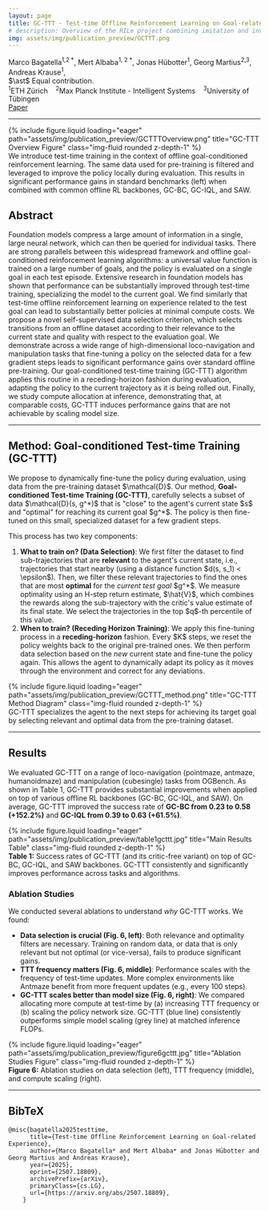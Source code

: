 ```yaml
---
layout: page
title: GC-TTT - Test-time Offline Reinforcement Learning on Goal-related Experience
# description: Overview of the RILe project combining imitation and inverse reinforcement learning.
img: assets/img/publication_preview/GCTTT.png
---
```


<style>
  .post-title {
    text-align: center;
    margin-top: -2rem;
  }
</style>

<div class="row mt-3">
    <div class="col-md-8 offset-md-2 text-center">
        <div class="authors">
            <span class="author-block"><a>Marco Bagatella</a><sup>1,2 &#42;</sup>,</span>
            <span class="author-block"><a>Mert Albaba</a><sup>1, 2 &#42;</sup>,</span>
            <span class="author-block"><a>Jonas Hübotter</a><sup>1</sup>,</span>
            <span class="author-block"><a>Georg Martius</a><sup>2,3</sup>,</span> <br/>
            <span class="author-block"><a>Andreas Krause</a><sup>1</sup>,</span>
        </div>
        <div class="equal-contribution-note mt-1">
            $\ast$ Equal contribution.
        </div>
        <div class="affiliations mt-2">
            <sup>1</sup>ETH Zürich &nbsp;&nbsp; <sup>2</sup>Max Planck Institute - Intelligent Systems &nbsp;&nbsp; <sup>3</sup>University of Tübingen
        </div>
        <div class="links mt-3">
            <a href="https://arxiv.org/abs/2507.18809" class="btn btn-dark" target="_blank">
                <i class="fas fa-file-pdf"></i> Paper
            </a>
        </div>
    </div>
</div>
<hr>

<div class="row justify-content-center">
    <div class="col-md-10">
        {% include figure.liquid loading="eager" path="assets/img/publication_preview/GCTTTOverview.png" title="GC-TTT Overview Figure" class="img-fluid rounded z-depth-1" %}
    </div>
</div>
<div class="row justify-content-center">
    <div class="col-md-10">
        <div class="caption">
            We introduce test-time training in the context of offline goal-conditioned reinforcement learning. The same data used for pre-training is filtered and leveraged to improve the policy locally during evaluation. This results in significant performance gains in standard benchmarks (left) when combined with common offline RL backbones, GC-BC, GC-IQL, and SAW.
        </div>
    </div>
</div>

<section class="section">
    <div class="row"> <div class="col-md-10 offset-md-1"> <h2 class="title is-3">Abstract</h2> 
            <div class="content"> <p>
                Foundation models compress a large amount of information in a single, large neural network, which can then be queried for individual tasks. There are strong parallels between this widespread framework and offline goal-conditioned reinforcement learning algorithms: a universal value function is trained on a large number of goals, and the policy is evaluated on a single goal in each test episode. Extensive research in foundation models has shown that performance can be substantially improved through test-time training, specializing the model to the current goal. We find similarly that test-time offline reinforcement learning on experience related to the test goal can lead to substantially better policies at minimal compute costs. We propose a novel self-supervised data selection criterion, which selects transitions from an offline dataset according to their relevance to the current state and quality with respect to the evaluation goal. We demonstrate across a wide range of high-dimensional loco-navigation and manipulation tasks that fine-tuning a policy on the selected data for a few gradient steps leads to significant performance gains over standard offline pre-training. Our goal-conditioned test-time training (GC-TTT) algorithm applies this routine in a receding-horizon fashion during evaluation, adapting the policy to the current trajectory as it is being rolled out. Finally, we study compute allocation at inference, demonstrating that, at comparable costs, GC-TTT induces performance gains that are not achievable by scaling model size.
                </p>
            </div>
        </div>
    </div>
</section>

<hr>

<section class="section">
    <div class="row">
        <div class="col-md-10 offset-md-1">
            <h2 class="title is-3">Method: Goal-conditioned Test-time Training (GC-TTT)</h2>
            <div class="content">
                <p>
                    We propose to dynamically fine-tune the policy during evaluation, using data from the pre-training dataset $\mathcal{D}$. Our method, <strong>Goal-conditioned Test-time Training (GC-TTT)</strong>, carefully selects a subset of data $\mathcal{D}(s, g^*)$ that is "close" to the agent's current state $s$ and "optimal" for reaching its current goal $g^*$. The policy is then fine-tuned on this small, specialized dataset for a few gradient steps.
                </p>
                <p>
                    This process has two key components:
                </p>
                <ol>
                    <li><strong>What to train on? (Data Selection)</strong>: We first filter the dataset to find sub-trajectories that are <strong>relevant</strong> to the agent's current state, i.e., trajectories that start nearby (using a distance function $d(s, s_1) < \epsilon$). Then, we filter these relevant trajectories to find the ones that are most <strong>optimal</strong> for the <i>current test goal</i> $g^*$. We measure optimality using an H-step return estimate, $\hat{V}$, which combines the rewards along the sub-trajectory with the critic's value estimate of its final state. We select the trajectories in the top $q$-th percentile of this value.</li>
                    <li><strong>When to train? (Receding Horizon Training)</strong>: We apply this fine-tuning process in a <strong>receding-horizon</strong> fashion. Every $K$ steps, we reset the policy weights back to the original pre-trained ones. We then perform data selection based on the <i>new</i> current state and fine-tune the policy again. This allows the agent to dynamically adapt its policy as it moves through the environment and correct for any deviations.</li>
                </ol>
            </div>
        </div>
    </div>
    <div class="row">
        <div class="col-md-10 offset-md-1">
            {% include figure.liquid loading="eager" path="assets/img/publication_preview/GCTTT_method.png" title="GC-TTT Method Diagram" class="img-fluid rounded z-depth-1" %}
        </div>
    </div>
    <div class="row">
        <div class="col-md-10 offset-md-1">
            <div class="caption">
                GC-TTT specializes the agent to the next steps for achieving its target goal by selecting relevant and optimal data from the pre-training dataset.
            </div>
        </div>
    </div>
</section>

<hr>

<section class="section">
    <div class="row">
        <div class="col-md-10 offset-md-1">
            <h2 class="title is-3">Results</h2>
            <div class="content">
                <p>
                    We evaluated GC-TTT on a range of loco-navigation (pointmaze, antmaze, humanoidmaze) and manipulation (cubesingle) tasks from OGBench. As shown in Table 1, GC-TTT provides substantial improvements when applied on top of various offline RL backbones (GC-BC, GC-IQL, and SAW). On average, GC-TTT improved the success rate of <strong>GC-BC from 0.23 to 0.58 (+152.2%)</strong> and <strong>GC-IQL from 0.39 to 0.63 (+61.5%)</strong>.
                </p>
            </div>
        </div>
    </div>
    <div class="row">
        <div class="col-md-10 offset-md-1">
            {% include figure.liquid loading="eager" path="assets/img/publication_preview/table1gcttt.jpg" title="Main Results Table" class="img-fluid rounded z-depth-1" %}
        </div>
    </div>
    <div class="row">
        <div class="col-md-10 offset-md-1">
            <div class="caption">
                <strong>Table 1:</strong> Success rates of GC-TTT (and its critic-free variant) on top of GC-BC, GC-IQL, and SAW backbones. GC-TTT consistently and significantly improves performance across tasks and algorithms.
            </div>
        </div>
    </div>
    <div class="row mt-5">
        <div class="col-md-10 offset-md-1">
            <h3 class="title is-4">Ablation Studies</h3>
            <div class="content">
                <p>
                    We conducted several ablations to understand <i>why</i> GC-TTT works. We found:
                </p>
                <ul>
                    <li><strong>Data selection is crucial (Fig. 6, left)</strong>: Both relevance and optimality filters are necessary. Training on random data, or data that is only relevant but not optimal (or vice-versa), fails to produce significant gains.</li>
                    <li><strong>TTT frequency matters (Fig. 6, middle)</strong>: Performance scales with the frequency of test-time updates. More complex environments like Antmaze benefit from more frequent updates (e.g., every 100 steps).</li>
                    <li><strong>GC-TTT scales better than model size (Fig. 6, right)</strong>: We compared allocating more compute at test-time by (a) increasing TTT frequency or (b) scaling the policy network size. GC-TTT (blue line) consistently outperforms simple model scaling (grey line) at matched inference FLOPs.</li>
                </ul>
            </div>
        </div>
    </div>
    <div class="row">
        <div class="col-md-10 offset-md-1">
            {% include figure.liquid loading="eager" path="assets/img/publication_preview/figure6gcttt.jpg" title="Ablation Studies Figure" class="img-fluid rounded z-depth-1" %}
        </div>
    </div>
    <div class="row">
        <div class="col-md-10 offset-md-1">
            <div class="caption">
                <strong>Figure 6:</strong> Ablation studies on data selection (left), TTT frequency (middle), and compute scaling (right).
            </div>
        </div>
    </div>
</section>

<hr>

<section class="section" id="BibTeX">
    <div class="is-max-desktop content">
    <h2 class="title">BibTeX</h2>
    <pre><code>@misc{bagatella2025testtime,
      title={Test-time Offline Reinforcement Learning on Goal-related Experience}, 
      author={Marco Bagatella* and Mert Albaba* and Jonas Hübotter and Georg Martius and Andreas Krause},
      year={2025},
      eprint={2507.18809},
      archivePrefix={arXiv},
      primaryClass={cs.LG},
      url={https://arxiv.org/abs/2507.18809}, 
    }</code></pre>
    </div>
</section>